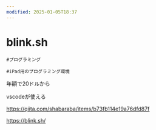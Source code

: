```yaml
---
modified: 2025-01-05T18:37
---
```

# blink.sh

`#プログラミング`

`#iPad用のプログラミング環境`

年額で20ドルから

vscodeが使える

https://qiita.com/shabaraba/items/b73fb114e19a76dfd87f

https://blink.sh/